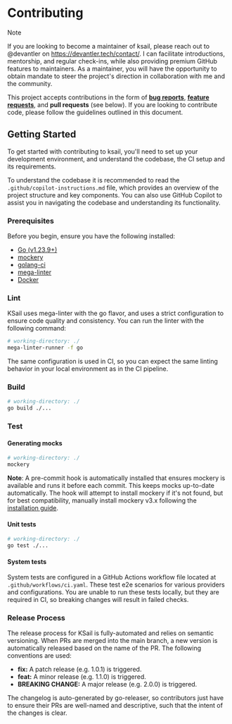 # Contributing

> [!NOTE]
> If you are looking to become a maintainer of ksail, please reach out to @devantler on <https://devantler.tech/contact/>. I can facilitate introductions, mentorship, and regular check-ins, while also providing premium GitHub features to maintainers. As a maintainer, you will have the opportunity to obtain mandate to steer the project's direction in collaboration with me and the community.

This project accepts contributions in the form of [**bug reports**](https://github.com/devantler-tech/ksail-go/issues/new/choose), [**feature requests**](https://github.com/devantler-tech/ksail-go/issues/new/choose), and **pull requests** (see below). If you are looking to contribute code, please follow the guidelines outlined in this document.

## Getting Started

To get started with contributing to ksail, you'll need to set up your development environment, and understand the codebase, the CI setup and its requirements.

To understand the codebase it is recommended to read the `.github/copilot-instructions.md` file, which provides an overview of the project structure and key components. You can also use GitHub Copilot to assist you in navigating the codebase and understanding its functionality.

### Prerequisites

Before you begin, ensure you have the following installed:

- [Go (v1.23.9+)](https://go.dev/doc/install)
- [mockery](https://vektra.github.io/mockery/v3.5/installation/)
- [golang-ci](https://golangci-lint.run/docs/welcome/install/)
- [mega-linter](https://megalinter.io/latest/mega-linter-runner/#installation)
- [Docker](https://www.docker.com/get-started/)

### Lint

KSail uses mega-linter with the go flavor, and uses a strict configuration to ensure code quality and consistency. You can run the linter with the following command:

```sh
# working-directory: ./
mega-linter-runner -f go
```

The same configuration is used in CI, so you can expect the same linting behavior in your local environment as in the CI pipeline.

### Build

```sh
# working-directory: ./
go build ./...
```

### Test

#### Generating mocks

```sh
# working-directory: ./
mockery
```

**Note**: A pre-commit hook is automatically installed that ensures mockery is available and runs it before each commit. This keeps mocks up-to-date automatically. The hook will attempt to install mockery if it's not found, but for best compatibility, manually install mockery v3.x following the [installation guide](https://vektra.github.io/mockery/v3.5/installation/).

#### Unit tests

```sh
# working-directory: ./
go test ./...
```

#### System tests

System tests are configured in a GitHub Actions workflow file located at `.github/workflows/ci.yaml`. These test e2e scenarios for various providers and configurations. You are unable to run these tests locally, but they are required in CI, so breaking changes will result in failed checks.

### Release Process

The release process for KSail is fully-automated and relies on semantic versioning. When PRs are merged into the main branch, a new version is automatically released based on the name of the PR. The following conventions are used:

- **fix:** A patch release (e.g. 1.0.1) is triggered.
- **feat:** A minor release (e.g. 1.1.0) is triggered.
- **BREAKING CHANGE:** A major release (e.g. 2.0.0) is triggered.

The changelog is auto-generated by go-releaser, so contributors just have to ensure their PRs are well-named and descriptive, such that the intent of the changes is clear.
